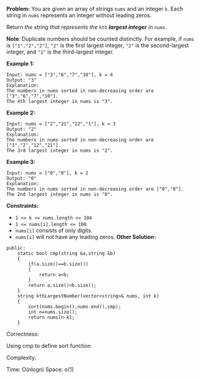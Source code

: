 **Problem:**
You are given an array of strings `nums` and an integer `k`. Each string in `nums` represents an integer without leading zeros.

Return *the string that represents the* `kth` ***largest integer** in* `nums`.

**Note**: Duplicate numbers should be counted distinctly. For example, if `nums` is `["1","2","2"]`, `"2"` is the first largest integer, `"2"` is the second-largest integer, and `"1"` is the third-largest integer.

 

**Example 1:**

```
Input: nums = ["3","6","7","10"], k = 4
Output: "3"
Explanation:
The numbers in nums sorted in non-decreasing order are ["3","6","7","10"].
The 4th largest integer in nums is "3".
```

**Example 2:**

```
Input: nums = ["2","21","12","1"], k = 3
Output: "2"
Explanation:
The numbers in nums sorted in non-decreasing order are ["1","2","12","21"].
The 3rd largest integer in nums is "2".
```

**Example 3:**

```
Input: nums = ["0","0"], k = 2
Output: "0"
Explanation:
The numbers in nums sorted in non-decreasing order are ["0","0"].
The 2nd largest integer in nums is "0".
```

 

**Constraints:**

- `1 <= k <= nums.length <= 104`
- `1 <= nums[i].length <= 100`
- `nums[i]` consists of only digits.
- `nums[i]` will not have any leading zeros.
**Other Solution:**
```
public:
    static bool cmp(string &a,string &b)
    {
        if(a.size()==b.size())
        {
            return a<b;
        }
        return a.size()<b.size();
    }
    string kthLargestNumber(vector<string>& nums, int k) 
    {
        sort(nums.begin(),nums.end(),cmp);
        int n=nums.size();
        return nums[n-k];
    }
```
Correctness:

Using cmp to define sort function

Complexity:

Time: O(nlogn)
Space: o(1)